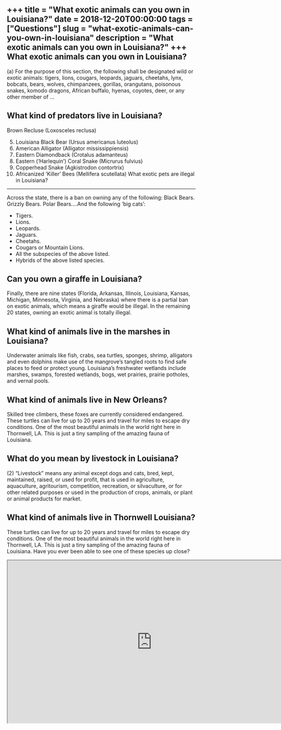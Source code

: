 +++
title = "What exotic animals can you own in Louisiana?"
date = 2018-12-20T00:00:00
tags = ["Questions"]
slug = "what-exotic-animals-can-you-own-in-louisiana"
description = "What exotic animals can you own in Louisiana?"
+++
What exotic animals can you own in Louisiana?
---------------------------------------------

(a) For the purpose of this section, the following shall be designated wild or exotic animals: tigers, lions, cougars, leopards, jaguars, cheetahs, lynx, bobcats, bears, wolves, chimpanzees, gorillas, orangutans, poisonous snakes, komodo dragons, African buffalo, hyenas, coyotes, deer, or any other member of …

What kind of predators live in Louisiana?
-----------------------------------------

Brown Recluse (Loxosceles reclusa)

5. Louisiana Black Bear (Ursus americanus luteolus)
6. American Alligator (Alligator mississippiensis)
7. Eastern Diamondback (Crotalus adamanteus)
8. Eastern (‘Harlequin’) Coral Snake (Micrurus fulvius)
9. Copperhead Snake (Agkistrodon contortrix)
10. Africanized ‘Killer’ Bees (Mellifera scutellata)
What exotic pets are illegal in Louisiana?
------------------------------------------

Across the state, there is a ban on owning any of the following: Black Bears. Grizzly Bears. Polar Bears….And the following ‘big cats’:

- Tigers.
- Lions.
- Leopards.
- Jaguars.
- Cheetahs.
- Cougars or Mountain Lions.
- All the subspecies of the above listed.
- Hybrids of the above listed species.

Can you own a giraffe in Louisiana?
-----------------------------------

Finally, there are nine states (Florida, Arkansas, Illinois, Louisiana, Kansas, Michigan, Minnesota, Virginia, and Nebraska) where there is a partial ban on exotic animals, which means a giraffe would be illegal. In the remaining 20 states, owning an exotic animal is totally illegal.

What kind of animals live in the marshes in Louisiana?
------------------------------------------------------

Underwater animals like fish, crabs, sea turtles, sponges, shrimp, alligators and even dolphins make use of the mangrove’s tangled roots to find safe places to feed or protect young. Louisiana’s freshwater wetlands include marshes, swamps, forested wetlands, bogs, wet prairies, prairie potholes, and vernal pools.

What kind of animals live in New Orleans?
-----------------------------------------

Skilled tree climbers, these foxes are currently considered endangered. These turtles can live for up to 20 years and travel for miles to escape dry conditions. One of the most beautiful animals in the world right here in Thornwell, LA. This is just a tiny sampling of the amazing fauna of Louisiana.

What do you mean by livestock in Louisiana?
-------------------------------------------

(2) “Livestock” means any animal except dogs and cats, bred, kept, maintained, raised, or used for profit, that is used in agriculture, aquaculture, agritourism, competition, recreation, or silvaculture, or for other related purposes or used in the production of crops, animals, or plant or animal products for market.

What kind of animals live in Thornwell Louisiana?
-------------------------------------------------

These turtles can live for up to 20 years and travel for miles to escape dry conditions. One of the most beautiful animals in the world right here in Thornwell, LA. This is just a tiny sampling of the amazing fauna of Louisiana. Have you ever been able to see one of these species up close?

<iframe allow="accelerometer; autoplay; clipboard-write; encrypted-media; gyroscope; picture-in-picture" allowfullscreen="" class="__youtube_prefs__  epyt-is-override  no-lazyload" data-no-lazy="1" data-origheight="433" data-origwidth="770" data-skipgform_ajax_framebjll="" height="433" id="_ytid_27655" loading="lazy" src="https://www.youtube.com/embed/D1MsNMh_SnQ?enablejsapi=1&autoplay=0&cc_load_policy=0&cc_lang_pref=&iv_load_policy=1&loop=0&modestbranding=0&rel=1&fs=1&playsinline=0&autohide=2&theme=dark&color=red&controls=1&" title="YouTube player" width="770"></iframe>